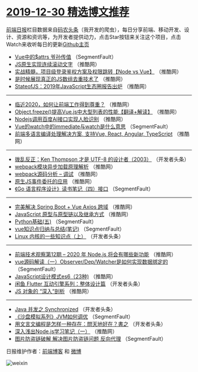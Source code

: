 # [2019-12-30 精选博文推荐](http://hao.caibaojian.com/date/2019/12/30)

[前端日报](http://caibaojian.com/c/news)栏目数据来自[码农头条](http://hao.caibaojian.com/)（我开发的爬虫），每日分享前端、移动开发、设计、资源和资讯等，为开发者提供动力，点击Star按钮来关注这个项目，点击Watch来收听每日的更新[Github主页](https://github.com/kujian/frontendDaily)
* [Vue中的$attrs 爷孙传值](http://hao.caibaojian.com/134494.html) （SegmentFault）
* [JS原生实现连续滚动文字](http://hao.caibaojian.com/134532.html) （推酷网）
* [实战精髓，项目级登录鉴权方案及权限跳转【Node vs Vue】](http://hao.caibaojian.com/134537.html) （推酷网）
* [是时候展现真正的JS数组去重技术了](http://hao.caibaojian.com/134527.html) （推酷网）
* [StateofJS：2019年JavaScript生态圈报告出炉](http://hao.caibaojian.com/134538.html) （推酷网）

***
* [临近2020，如何让前端工作得到尊重？](http://hao.caibaojian.com/134539.html) （推酷网）
* [Object.freeze()提高Vue.js中大型列表的性能【翻译+解读】](http://hao.caibaojian.com/134520.html) （推酷网）
* [Nodejs调用百度AI接口实现人脸识别](http://hao.caibaojian.com/134522.html) （推酷网）
* [Vue的watch中的immediate与watch是什么意思](http://hao.caibaojian.com/134502.html) （SegmentFault）
* [前端多语言编译处理解决方案, 支持Vue, React, Angular, TypeScript](http://hao.caibaojian.com/134534.html) （推酷网）

***
* [拨乱反正：Ken Thompson 才是 UTF-8 的设计者（2003）](http://hao.caibaojian.com/134504.html) （开发者头条）
* [webpack模块异步加载原理解析](http://hao.caibaojian.com/134536.html) （推酷网）
* [webpack源码分析 &#8211; 调试](http://hao.caibaojian.com/134516.html) （推酷网）
* [原生JS事件委托的应用](http://hao.caibaojian.com/134528.html) （推酷网）
* [《Go 语言程序设计》读书笔记（四）接口](http://hao.caibaojian.com/134497.html) （SegmentFault）

***
* [完美解决 Spring Boot + Vue Axios 跨域](http://hao.caibaojian.com/134540.html) （推酷网）
* [JavaScript 原型与原型链以及继承方式](http://hao.caibaojian.com/134519.html) （推酷网）
* [Python基础(五)](http://hao.caibaojian.com/134500.html) （SegmentFault）
* [vue知识点归纳与总结(笔记)](http://hao.caibaojian.com/134501.html) （SegmentFault）
* [Linux 内核的一些知识点（上）](http://hao.caibaojian.com/134503.html) （开发者头条）

***
* [前端技术观察第12期 &#8211; 2020 年 Node.js 将会有哪些新功能](http://hao.caibaojian.com/134535.html) （推酷网）
* [vue源码解读（一）Observer/Dep/Watcher是如何实现数据绑定的](http://hao.caibaojian.com/134493.html) （SegmentFault）
* [JavaScript设计模式es6（23种)](http://hao.caibaojian.com/134525.html) （推酷网）
* [闲鱼 Flutter 互动引擎系列：整体设计篇](http://hao.caibaojian.com/134515.html) （开发者头条）
* [JS 对象的 “深入“剖析](http://hao.caibaojian.com/134526.html) （推酷网）

***
* [Java 并发之 Synchronized](http://hao.caibaojian.com/134505.html) （开发者头条）
* [《沙盘模拟系列》JVM如何调优](http://hao.caibaojian.com/134495.html) （SegmentFault）
* [用文言文编程是怎样一种存在：問天地好在？書之](http://hao.caibaojian.com/134506.html) （开发者头条）
* [深入浅出Node.js学习笔记（一）](http://hao.caibaojian.com/134517.html) （推酷网）
* [图片防盗链破解 解决图片防盗链问题 反向代理](http://hao.caibaojian.com/134496.html) （SegmentFault）

日报维护作者：[前端博客](http://caibaojian.com/) 和 [微博](http://caibaojian.com/go/weibo)

![weixin](https://user-images.githubusercontent.com/3055447/38468989-651132ac-3b80-11e8-8e6b-15122322a9d7.png)